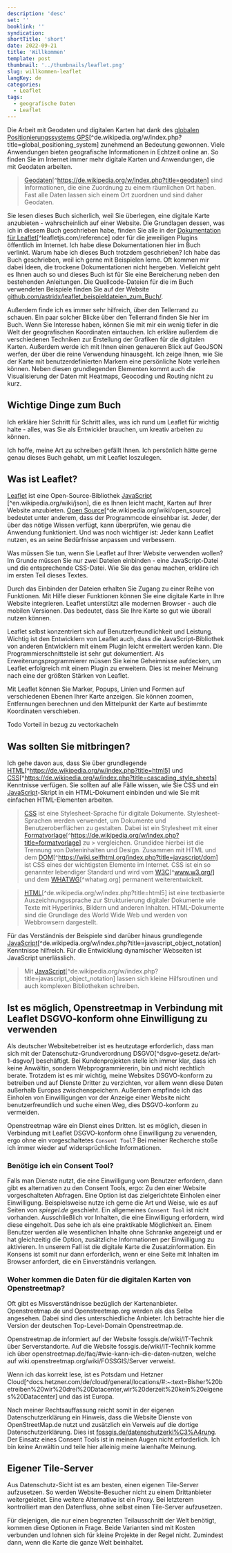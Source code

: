 ```yaml
---
description: 'desc'
set: ''
booklink: ''
syndication:
shortTitle: 'short'
date: 2022-09-21
title: 'Willkommen'
template: post
thumbnail: '../thumbnails/leaflet.png'
slug: willkommen-leaflet
langKey: de
categories:
  - Leaflet
tags:
  - geografische Daten
  - Leaflet
---
```


Die Arbeit mit Geodaten und digitalen Karten hat dank des [globalen Positionierungssystems GPS](https://de.wikipedia.org/w/index.php?title=Global_Positioning_System)[^de.wikipedia.org/w/index.php?title=global_positioning_system] zunehmend an Bedeutung gewonnen. Viele Anwendungen bieten geografische Informationen in Echtzeit online an. So finden Sie im Internet immer mehr digitale Karten und Anwendungen, die mit Geodaten arbeiten.

> [Geodaten](https://de.wikipedia.org/w/index.php?title=Geodaten)[^https://de.wikipedia.org/w/index.php?title=geodaten] sind Informationen, die eine Zuordnung zu einem räumlichen Ort haben. Fast alle Daten lassen sich einem Ort zuordnen und sind daher Geodaten.

Sie lesen dieses Buch sicherlich, weil Sie überlegen, eine digitale Karte anzubieten - wahrscheinlich auf einer Website. Die Grundlagen dessen, was ich in diesem Buch geschrieben habe, finden Sie alle in der [Dokumentation für Leaflet](https://leafletjs.com/reference)[^leafletjs.com/reference] oder für die jeweiligen Plugins öffentlich im Internet. Ich habe diese Dokumentationen hier im Buch verlinkt. Warum habe ich dieses Buch trotzdem geschrieben? Ich habe das Buch geschrieben, weil ich gerne mit Beispielen lerne. Oft kommen mir dabei Ideen, die trockene Dokumentationen nicht hergeben. Vielleicht geht es Ihnen auch so und dieses Buch ist für Sie eine Bereicherung neben den bestehenden Anleitungen. Die Quellcode-Dateien für die im Buch verwendeten Beispiele finden Sie auf der Website [github.com/astridx/leaflet_beispieldateien_zum_Buch/](https://github.com/astridx/leaflet_example_files_for_book/).

Außerdem finde ich es immer sehr hilfreich, über den Tellerrand zu schauen. Ein paar solcher Blicke über den Tellerrand finden Sie hier im Buch. Wenn Sie Interesse haben, können Sie mit mir ein wenig tiefer in die Welt der geografischen Koordinaten eintauchen. Ich erkläre außerdem die verschiedenen Techniken zur Erstellung der Grafiken für die digitalen Karten. Außerdem werde ich mit Ihnen einen genaueren Blick auf GeoJSON werfen, der über die reine Verwendung hinausgeht. Ich zeige Ihnen, wie Sie der Karte mit benutzerdefinierten Markern eine persönliche Note verleihen können. Neben diesen grundlegenden Elementen kommt auch die Visualisierung der Daten mit Heatmaps, Geocoding und Routing nicht zu kurz.

## Wichtige Dinge zum Buch

Ich erkläre hier Schritt für Schritt alles, was ich rund um Leaflet für wichtig halte - alles, was Sie als Entwickler brauchen, um kreativ arbeiten zu können.

Ich hoffe, meine Art zu schreiben gefällt Ihnen. Ich persönlich hätte gerne genau dieses Buch gehabt, um mit Leaflet loszulegen.

## Was ist Leaflet?

[Leaflet](https://leafletjs.com/reference) ist eine Open-Source-Bibliothek [JavaScript](https://en.wikipedia.org/wiki/JSON) [^en.wikipedia.org/wiki/json], die es Ihnen leicht macht, Karten auf Ihrer Website anzubieten. [Open Source](https://de.wikipedia.org/wiki/Open_Source)[^de.wikipedia.org/wiki/open_source] bedeutet unter anderem, dass der Programmcode einsehbar ist. Jeder, der über das nötige Wissen verfügt, kann überprüfen, wie genau die Anwendung funktioniert. Und was noch wichtiger ist: Jeder kann Leaflet nutzen, es an seine Bedürfnisse anpassen und verbessern.

Was müssen Sie tun, wenn Sie Leaflet auf Ihrer Website verwenden wollen? Im Grunde müssen Sie nur zwei Dateien einbinden - eine JavaScript-Datei und die entsprechende CSS-Datei. Wie Sie das genau machen, erkläre ich im ersten Teil dieses Textes.

Durch das Einbinden der Dateien erhalten Sie Zugang zu einer Reihe von Funktionen. Mit Hilfe dieser Funktionen können Sie eine digitale Karte in Ihre Website integrieren. Leaflet unterstützt alle modernen Browser - auch die mobilen Versionen. Das bedeutet, dass Sie Ihre Karte so gut wie überall nutzen können.

Leaflet selbst konzentriert sich auf Benutzerfreundlichkeit und Leistung. Wichtig ist den Entwicklern von Leaflet auch, dass die JavaScript-Bibliothek von anderen Entwicklern mit einem Plugin leicht erweitert werden kann. Die Programmierschnittstelle ist sehr gut dokumentiert. Als Erweiterungsprogrammierer müssen Sie keine Geheimnisse aufdecken, um Leaflet erfolgreich mit einem Plugin zu erweitern. Dies ist meiner Meinung nach eine der größten Stärken von Leaflet.

Mit Leaflet können Sie Marker, Popups, Linien und Formen auf verschiedenen Ebenen Ihrer Karte anzeigen. Sie können zoomen, Entfernungen berechnen und den Mittelpunkt der Karte auf bestimmte Koordinaten verschieben.

Todo Vorteil in bezug zu vectorkacheln

## Was sollten Sie mitbringen?

Ich gehe davon aus, dass Sie über grundlegende [HTML](https://de.wikipedia.org/w/index.php?title=HTML5)[^https://de.wikipedia.org/w/index.php?title=html5] und [CSS](https://de.wikipedia.org/w/index.php?title=Cascading_Style_Sheets)[^https://de.wikipedia.org/w/index.php?title=cascading_style_sheets] Kenntnisse verfügen. Sie sollten auf alle Fälle wissen, wie Sie CSS und ein [JavaScript](https://de.wikipedia.org/w/index.php?title=JavaScript_Object_Notation)-Skript in ein HTML-Dokument einbinden und wie Sie mit einfachen HTML-Elementen arbeiten.

> [CSS](http://www.w3.org/Style/CSS/) ist eine Stylesheet-Sprache für digitale Dokumente. Stylesheet-Sprachen werden verwendet, um Dokumente und Benutzeroberflächen zu gestalten. Dabei ist ein Stylesheet mit einer [Formatvorlage](https://de.wikipedia.org/w/index.php?title=Formatvorlage)[^https://de.wikipedia.org/w/index.php?title=formatvorlage] zu > vergleichen. Grundidee hierbei ist die Trennung von Dateninhalten und Design. Zusammen mit HTML und dem [DOM](https://wiki.selfhtml.org/index.php?title=JavaScript/DOM)[^https://wiki.selfhtml.org/index.php?title=javascript/dom] ist CSS eines der wichtigsten Elemente im Internet. CSS ist ein so genannter lebendiger Standard und wird vom [W3C](https://www.w3.org/)[^www.w3.org/] und dem [WHATWG](https://whatwg.org/)[^whatwg.org] permanent weiterentwickelt.

> [HTML](https://de.wikipedia.org/w/index.php?title=HTML5)[^de.wikipedia.org/w/index.php?title=html5] ist eine textbasierte Auszeichnungssprache zur Strukturierung digitaler Dokumente wie Texte mit Hyperlinks, Bildern und anderen Inhalten. HTML-Dokumente sind die Grundlage des World Wide Web und werden von Webbrowsern dargestellt.

Für das Verständnis der Beispiele sind darüber hinaus grundlegende [JavaScript](https://de.wikipedia.org/w/index.php?title=JavaScript_Object_Notation)[^de.wikipedia.org/w/index.php?title=javascript_object_notation] Kenntnisse hilfreich. Für die Entwicklung dynamischer Webseiten ist JavaScript unerlässlich.

> Mit [JavaScript](https://de.wikipedia.org/w/index.php?title=JavaScript_Object_Notation)[^de.wikipedia.org/w/index.php?title=javascript_object_notation] lassen sich kleine Hilfsroutinen und auch komplexen Bibliotheken schreiben.

## Ist es möglich, Openstreetmap in Verbindung mit Leaflet DSGVO-konform ohne Einwilligung zu verwenden

Als deutscher Websitebetreiber ist es heutzutage erforderlich, dass man sich mit der Datenschutz-Grundverordnung DSGVO[^dsgvo-gesetz.de/art-1-dsgvo/] beschäftigt. Bei Kundenprojekten stelle ich immer klar, dass ich keine Anwältin, sondern Webprogrammiererin, bin und nicht rechtlich berate. Trotzdem ist es mir wichtig, meine Websites DSGVO-konform zu betreiben und auf Dienste Dritter zu verzichten, vor allem wenn diese Daten außerhalb Europas zwischenspeichern. Außerdem empfinde ich das Einholen von Einwilligungen vor der Anzeige einer Website nicht benutzerfreundlich und suche einen Weg, dies DSGVO-konform zu vermeiden. 

Openstreetmap wäre ein Dienst eines Dritten. Ist es möglich, diesen in Verbindung mit Leaflet DSGVO-konform ohne Einwilligung zu verwenden, ergo ohne ein vorgeschaltetes `Consent Tool`? Bei meiner Recherche stoße ich immer wieder auf widersprüchliche Informationen. 

### Benötige ich ein Consent Tool?

Falls man Dienste nutzt, die eine Einwilligung vom Benutzer erfordern, dann gibt es alternativen zu den Consent Tools, ergo: Zu den einer Website vorgeschalteten Abfragen. Eine Option ist das zielgerichtete Einholen einer Einwilligung. Beispielsweise nutze ich gerne die Art und Weise, wie es auf Seiten von _spiegel.de_ geschieht. Ein allgemeines `Consent Tool` ist nicht vorhanden. Ausschließlich vor Inhalten, die eine Einwilligung erfordern, wird diese eingeholt. Das sehe ich als eine praktikable Möglichkeit an. Einem Benutzer werden alle wesentlichen Inhalte ohne Schranke angezeigt und er hat gleichzeitig die Option, zusätzliche Informationen per Einwilligung zu aktivieren. In unserem Fall ist die digitale Karte die Zusatzinformation. Ein Konsens ist somit nur dann erforderlich, wenn er eine Seite mit Inhalten im Browser anfordert, die ein Einverständnis verlangen.

### Woher kommen die Daten für die digitalen Karten von Openstreetmap?

Oft gibt es Missverständnisse bezüglich der Kartenanbieter. Openstreetmap.de und Openstreetmap.org werden als das Selbe angesehen. Dabei sind dies unterschiedliche Anbieter. Ich betrachte hier die Version der deutschen Top-Level-Domain Openstreetmap.de. 

Openstreetmap.de informiert auf der Website fossgis.de/wiki/IT-Technik über Serverstandorte. Auf die Website fossgis.de/wiki/IT-Technik komme ich über openstreetmap.de/faq/#wie-kann-ich-die-daten-nutzen, welche auf wiki.openstreetmap.org/wiki/FOSSGIS/Server verweist.

Wenn ich das korrekt lese, ist es Potsdam und Hetzner Cloud[^docs.hetzner.com/de/cloud/general/locations/#:~:text=Bisher%20betreiben%20wir%20drei%20Datacenter,wir%20derzeit%20kein%20eigenes%20Datacenter] und das ist Europa.

Nach meiner Rechtsauffassung reicht somit in der eigenen Datenschutzerklärung ein Hinweis, dass die Website Dienste von OpenStreetMap.de nutzt und zusätzlich ein Verweis auf die dortige Datenschutzerklärung. Dies ist [fossgis.de/datenschutzerkl%C3%A4rung](https://fossgis.de/datenschutzerkl%C3%A4rung/). Der Einsatz eines Consent Tools ist in meinen Augen nicht erforderlich. Ich bin keine Anwältin und teile hier alleinig meine laienhafte Meinung. 

## Eigener Tile-Server

Aus Datenschutz-Sicht ist es am besten, einen eigenen Tile-Server aufzusetzen. So werden Website-Besucher nicht zu einem Drittanbieter weitergeleitet. Eine weitere Alternative ist ein Proxy. Bei letzterem kontrolliert man den Datenfluss, ohne selbst einen Tile-Server aufzusetzen. 

Für diejenigen, die nur einen begrenzten Teilausschnitt der Welt benötigt, kommen diese Optionen in Frage. Beide Varianten sind mit Kosten verbunden und lohnen sich für kleine Projekte in der Regel nicht. Zumindest dann, wenn die Karte die ganze Welt beinhaltet. 

<img src="https://vg07.met.vgwort.de/na/5f31b63672d84ae7b5b177ae8c025742" width="1" height="1" alt="">

